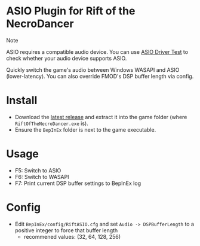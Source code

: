 # ASIO Plugin for Rift of the NecroDancer

> [!NOTE]
> ASIO requires a compatible audio device.
> You can use [ASIO Driver Test](https://forum.vb-audio.com/viewtopic.php?t=1204) to check whether your audio device supports ASIO.

Quickly switch the game's audio between Windows WASAPI and ASIO (lower-latency). You can also override FMOD's DSP buffer length via config.

# Install
- Download the [latest release](https://github.com/exqt/RiftASIO/releases/download/v1/RiftASIO_v1+BepInEx.zip) and extract it into the game folder (where `RiftOfTheNecroDancer.exe` is).
- Ensure the `BepInEx` folder is next to the game executable.

# Usage
- F5: Switch to ASIO
- F6: Switch to WASAPI
- F7: Print current DSP buffer settings to BepInEx log

# Config
- Edit `BepInEx/config/RiftASIO.cfg` and set `Audio -> DSPBufferLength` to a positive integer to force that buffer length
    - recommened values: (32, 64, 128, 256)

